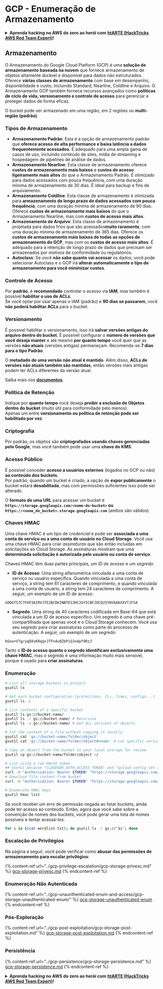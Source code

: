 # GCP - Enumeração de Armazenamento

<details>

<summary><strong>Aprenda hacking no AWS do zero ao herói com</strong> <a href="https://training.hacktricks.xyz/courses/arte"><strong>htARTE (HackTricks AWS Red Team Expert)</strong></a><strong>!</strong></summary>

Outras formas de apoiar o HackTricks:

* Se você quer ver sua **empresa anunciada no HackTricks** ou **baixar o HackTricks em PDF**, confira os [**PLANOS DE ASSINATURA**](https://github.com/sponsors/carlospolop)!
* Adquira o [**material oficial PEASS & HackTricks**](https://peass.creator-spring.com)
* Descubra [**A Família PEASS**](https://opensea.io/collection/the-peass-family), nossa coleção de [**NFTs**](https://opensea.io/collection/the-peass-family) exclusivos
* **Junte-se ao grupo** 💬 [**Discord**](https://discord.gg/hRep4RUj7f) ou ao grupo [**telegram**](https://t.me/peass) ou **siga-me** no **Twitter** 🐦 [**@carlospolopm**](https://twitter.com/carlospolopm)**.**
* **Compartilhe suas técnicas de hacking enviando PRs para os repositórios do** [**HackTricks**](https://github.com/carlospolop/hacktricks) e [**HackTricks Cloud**](https://github.com/carlospolop/hacktricks-cloud) no github.

</details>

## Armazenamento

O Armazenamento do Google Cloud Platform (GCP) é uma **solução de armazenamento baseada na nuvem** que fornece armazenamento de objetos altamente durável e disponível para dados não estruturados. Oferece **várias classes de armazenamento** com base em desempenho, disponibilidade e custo, incluindo Standard, Nearline, Coldline e Arquivo. O Armazenamento GCP também fornece recursos avançados como **políticas de ciclo de vida, versionamento e controle de acesso** para gerenciar e proteger dados de forma eficaz.

O bucket pode ser armazenado em uma região, em 2 regiões ou **multi-região (padrão)**.

### Tipos de Armazenamento

* **Armazenamento Padrão**: Esta é a opção de armazenamento padrão que **oferece acesso de alta performance e baixa latência a dados frequentemente acessados**. É adequado para uma ampla gama de casos de uso, incluindo conteúdo de sites, mídia de streaming e hospedagem de pipelines de análise de dados.
* **Armazenamento Nearline**: Esta classe de armazenamento oferece **custos de armazenamento mais baixos** e **custos de acesso ligeiramente mais altos** do que o Armazenamento Padrão. É otimizado para dados acessados ​​com pouca frequência, com uma duração mínima de armazenamento de 30 dias. É ideal para backup e fins de arquivamento.
* **Armazenamento Coldline**: Esta classe de armazenamento é otimizada para **armazenamento de longo prazo de dados acessados ​​com pouca frequência**, com uma duração mínima de armazenamento de 90 dias. Oferece **custos de armazenamento mais baixos** do que o Armazenamento Nearline, mas com **custos de acesso mais altos**.
* **Armazenamento de Arquivo**: Esta classe de armazenamento é projetada para dados frios que são acessados ​​**muito raramente**, com uma duração mínima de armazenamento de 365 dias. Oferece os **custos de armazenamento mais baixos de todas as opções de armazenamento do GCP**, mas com os **custos de acesso mais altos**. É adequado para a retenção de longo prazo de dados que precisam ser armazenados por motivos de conformidade ou regulatórios.
* **Autoclass**: Se você **não sabe quanto vai acessar** os dados, você pode selecionar Autoclass e o GCP irá **alterar automaticamente o tipo de armazenamento para você minimizar custos**.

### Controle de Acesso

Por **padrão**, é **recomendado** controlar o acesso via **IAM**, mas também é possível **habilitar o uso de ACLs**.\
Se você optar por usar apenas o IAM (padrão) e **90 dias se passarem**, você **não poderá habilitar ACLs** para o bucket.

### Versionamento

É possível habilitar o versionamento, isso irá **salvar versões antigas do arquivo dentro do bucket**. É possível configurar o **número de versões que você deseja manter** e até mesmo **por quanto tempo** você quer que as versões **não atuais** (versões antigas) permaneçam. Recomenda-se **7 dias para o tipo Padrão**.

O **metadado de uma versão não atual é mantido**. Além disso, **ACLs de versões não atuais também são mantidas**, então versões mais antigas podem ter ACLs diferentes da versão atual.

Saiba mais nos [**documentos**](https://cloud.google.com/storage/docs/object-versioning).

### Política de Retenção

Indique por **quanto tempo** você deseja **proibir a exclusão de Objetos dentro do bucket** (muito útil para conformidade pelo menos).\
Apenas um entre **versionamento ou política de retenção pode ser habilitado por vez**.

### Criptografia

Por padrão, os objetos são **criptografados usando chaves gerenciadas pelo Google**, mas você também pode usar uma **chave do KMS**.

### Acesso Público

É possível conceder **acesso a usuários externos** (logados no GCP ou não) **ao conteúdo dos buckets**. \
Por padrão, quando um bucket é criado, a opção de **expor publicamente** o bucket estará **desabilitada**, mas com permissões suficientes isso pode ser alterado.

O **formato de uma URL** para acessar um bucket é **`https://storage.googleapis.com/<nome-do-bucket>` ou `https://<nome_do_bucket>.storage.googleapis.com`** (ambos são válidos).

### Chaves HMAC

Uma chave HMAC é um tipo de _credencial_ e pode ser **associada a uma conta de serviço ou a uma conta de usuário no Cloud Storage**. Você usa uma chave HMAC para criar _assinaturas_ que são então incluídas em solicitações ao Cloud Storage. As assinaturas mostram que uma **determinada solicitação é autorizada pelo usuário ou conta de serviço**.

Chaves HMAC têm duas partes principais, um _ID de acesso_ e um _segredo_.

*   **ID de Acesso**: Uma string alfanumérica vinculada a uma conta de serviço ou usuário específica. Quando vinculada a uma conta de serviço, a string tem 61 caracteres de comprimento, e quando vinculada a uma conta de usuário, a string tem 24 caracteres de comprimento. A seguir, um exemplo de um ID de acesso:

`GOOGTS7C7FUP3AIRVJTE2BCDKINBTES3HC2GY5CBFJDCQ2SYHV6A6XXVTJFSA`
*   **Segredo**: Uma string de 40 caracteres codificada em Base-64 que está vinculada a um ID de acesso específico. Um segredo é uma chave pré-compartilhada que apenas você e o Cloud Storage conhecem. Você usa seu segredo para criar assinaturas como parte do processo de autenticação. A seguir, um exemplo de um segredo:

`bGoa+V7g/yqDXvKRqq+JTFn4uQZbPiQJo4pf9RzJ`

Tanto o **ID de acesso quanto o segredo identificam exclusivamente uma chave HMAC**, mas o segredo é uma informação muito mais sensível, porque é usado para **criar assinaturas**.

### Enumeração
```bash
# List all storage buckets in project
gsutil ls

# Get each bucket configuration (protections, CLs, times, configs...)
gsutil ls -L

# List contents of a specific bucket
gsutil ls gs://bucket-name/
gsutil ls -r gs://bucket-name/ # Recursive
gsutil ls -a gs://bucket-name/ # Get ALL versions of objects

# Cat the context of a file without copying it locally
gsutil cat 'gs://bucket-name/folder/object'
gsutil cat 'gs://bucket-name/folder/object#<num>' # cat specific version

# Copy an object from the bucket to your local storage for review
gsutil cp gs://bucket-name/folder/object ~/

# List using a raw OAuth token
## Useful because "CLOUDSDK_AUTH_ACCESS_TOKEN" and "gcloud config set auth/access_token_file" doesn't work with gsutil
curl -H "Authorization: Bearer $TOKEN" "https://storage.googleapis.com/storage/v1/b/<storage-name>/o"
# Download file content from bucket
curl -H "Authorization: Bearer $TOKEN" "https://storage.googleapis.com/storage/v1/b/supportstorage-58249/o/flag.txt?alt=media" --output -

# Enumerate HMAC keys
gsutil hmac list
```
Se você receber um erro de permissão negada ao listar buckets, ainda pode ter acesso ao conteúdo. Então, agora que você sabe sobre a convenção de nomes dos buckets, você pode gerar uma lista de nomes possíveis e tentar acessá-los:
```bash
for i in $(cat wordlist.txt); do gsutil ls -r gs://"$i"; done
```
### Escalação de Privilégios

Na página a seguir, você pode verificar como **abusar das permissões de armazenamento para escalar privilégios**:

{% content-ref url="../gcp-privilege-escalation/gcp-storage-privesc.md" %}
[gcp-storage-privesc.md](../gcp-privilege-escalation/gcp-storage-privesc.md)
{% endcontent-ref %}

### Enumeração Não Autenticada

{% content-ref url="../gcp-unaunthenticated-enum-and-access/gcp-storage-unauthenticated-enum/" %}
[gcp-storage-unauthenticated-enum](../gcp-unaunthenticated-enum-and-access/gcp-storage-unauthenticated-enum/)
{% endcontent-ref %}

### Pós-Exploração

{% content-ref url="../gcp-post-exploitation/gcp-storage-post-exploitation.md" %}
[gcp-storage-post-exploitation.md](../gcp-post-exploitation/gcp-storage-post-exploitation.md)
{% endcontent-ref %}

### Persistência

{% content-ref url="../gcp-persistence/gcp-storage-persistence.md" %}
[gcp-storage-persistence.md](../gcp-persistence/gcp-storage-persistence.md)
{% endcontent-ref %}

<details>

<summary><strong>Aprenda hacking no AWS do zero ao herói com</strong> <a href="https://training.hacktricks.xyz/courses/arte"><strong>htARTE (HackTricks AWS Red Team Expert)</strong></a><strong>!</strong></summary>

Outras formas de apoiar o HackTricks:

* Se você quer ver sua **empresa anunciada no HackTricks** ou **baixar o HackTricks em PDF**, confira os [**PLANOS DE ASSINATURA**](https://github.com/sponsors/carlospolop)!
* Adquira o [**material oficial PEASS & HackTricks**](https://peass.creator-spring.com)
* Descubra [**A Família PEASS**](https://opensea.io/collection/the-peass-family), nossa coleção de [**NFTs**](https://opensea.io/collection/the-peass-family) exclusivos
* **Junte-se ao grupo** 💬 [**Discord**](https://discord.gg/hRep4RUj7f) ou ao grupo [**telegram**](https://t.me/peass) ou **siga-me** no **Twitter** 🐦 [**@carlospolopm**](https://twitter.com/carlospolopm)**.**
* **Compartilhe suas técnicas de hacking enviando PRs para os repositórios do GitHub** [**HackTricks**](https://github.com/carlospolop/hacktricks) e [**HackTricks Cloud**](https://github.com/carlospolop/hacktricks-cloud).

</details>
